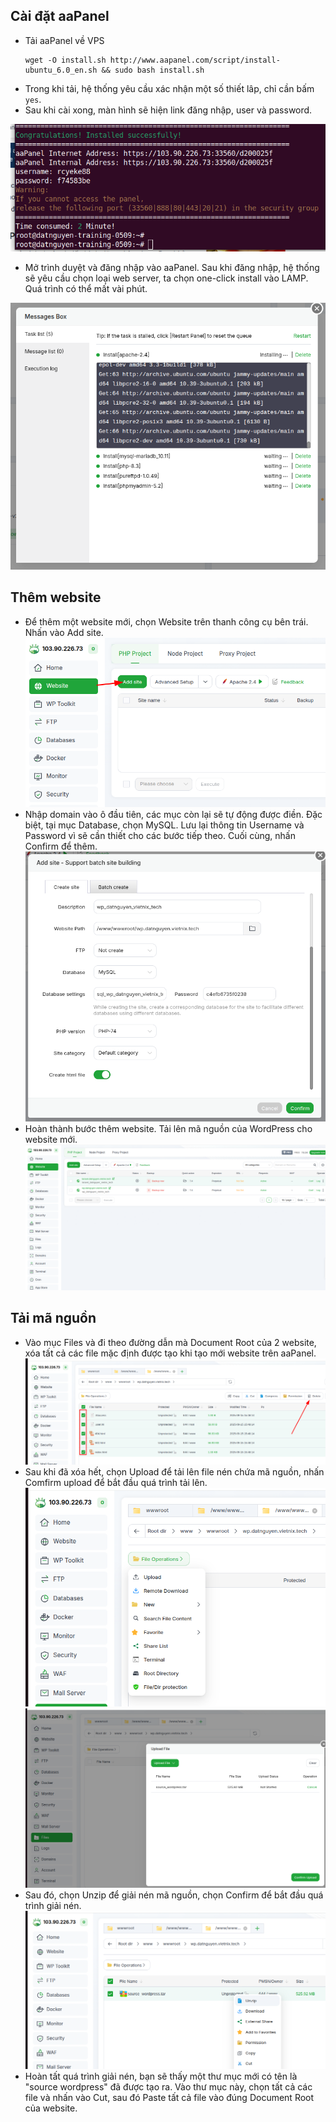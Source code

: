 ## Cài đặt aaPanel
- Tải aaPanel về VPS
	```
	wget -O install.sh http://www.aapanel.com/script/install-ubuntu_6.0_en.sh && sudo bash install.sh
	```
- Trong khi tải, hệ thống yêu cầu xác nhận một số thiết lâp, chỉ cần bấm ``yes``.
- Sau khi cài xong, màn hình sẽ hiện link đăng nhập, user và password.

![aapanel acc](/image/aa_acc.png)
- Mở trình duyệt và đăng nhập vào aaPanel. Sau khi đăng nhập, hệ thống sẽ yêu cầu chọn loại web server, ta chọn one-click install vào LAMP. Quá trình có thể mất vài phút.

![aapanel lamp](/image/aa_lamp.png)
## Thêm website
- Để thêm một website mới, chọn Website trên thanh công cụ bên trái. Nhấn vào Add site.
![aapanel website1](/image/aa_website1.png)
- Nhập domain vào ô đầu tiên, các mục còn lại sẽ tự động được điền. Đặc biệt, tại mục Database, chọn MySQL. Lưu lại thông tin Username và Password vì sẽ cần thiết cho các bước tiếp theo. Cuối cùng, nhấn Confirm để thêm.
![aapanel website1](/image/aa_website2.png)
- Hoàn thành bước thêm website. Tải lên mã nguồn của WordPress cho website mới.
![aapanel website1](/image/aa_website3.png)
## Tải mã nguồn
- Vào mục Files và đi theo đường dẫn mà Document Root của 2 website, xóa tất cả các file mặc định được tạo khi tạo mới website trên aaPanel.
![aapanel source1](/image/aa_source1.png)
- Sau khi đã xóa hết, chọn Upload để tải lên file nén chứa mã nguồn, nhấn Comfirm upload để bắt đầu quá trình tải lên.
![aapanel source2](/image/aa_source2.png)
![aapanel source3](/image/aa_source3.png)
- Sau đó, chọn Unzip để giải nén mã nguồn, chọn Confirm để bắt đầu quá trình giải nén.
![aapanel source4](/image/aa_source4.png)
- Hoàn tất quá trình giải nén, bạn sẽ thấy một thư mục mới có tên là "source wordpress" đã được tạo ra. Vào thư mục này, chọn tất cả các file và nhấn vào Cut, sau đó Paste tất cả file vào đúng Document Root của website.

